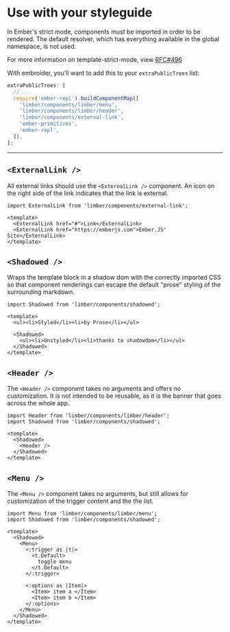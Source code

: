 # Use with your styleguide

In Ember's strict mode, components must be imported in order
to be rendered. The default resolver, which has everything available
in the global namespace, is not used.

For more information on template-strict-mode, view
[RFC#496](https://github.com/emberjs/rfcs/pull/496)

With embroider, you'll want to add this to your `extraPublicTrees` list:

```js
extraPublicTrees: [
  // ...
  require('ember-repl').buildComponentMap([
    'limber/components/limber/menu',
    'limber/components/limber/header',
    'limber/components/external-link',
    'ember-primitives',
    'ember-repl',
  ]),
];
```

<hr>

## `<ExternalLink />`

All external links should use the `<ExternalLink />` component.
An icon on the right side of the link indicates that the link is external.

```gjs live preview
import ExternalLink from 'limber/components/external-link';

<template>
  <ExternalLink href="#">Link</ExternalLink>
  <ExternalLink href="https://emberjs.com">Ember.JS' Site</ExternalLink>
</template>
```

## `<Shadowed />`

Wraps the template block in a shadow dom with the correctly imported CSS so that
component renderings can escape the default "prose" styling of the surrounding markdown.

```gjs live preview
import Shadowed from 'limber/components/shadowed';

<template>
  <ul><li>Styled</li><li>by Prose</li></ul>

  <Shadowed>
    <ul><li>Unstyled</li><li>thanks to shadowdom</li></ul>
  </Shadowed>
</template>
```

## `<Header />`

The `<Header />` component takes no arguments and offers no customization.
It is not intended to be reusable, as it is the banner that goes across the whole
app.

```gjs live preview
import Header from 'limber/components/limber/header';
import Shadowed from 'limber/components/shadowed';

<template>
  <Shadowed>
    <Header />
  </Shadowed>
</template>
```

## `<Menu />`

The `<Menu />` component takes no arguments, but still allows for
customization of the trigger content and the the list.

```gjs live preview
import Menu from 'limber/components/limber/menu';
import Shadowed from 'limber/components/shadowed';

<template>
  <Shadowed>
    <Menu>
      <:trigger as |t|>
        <t.Default>
          toggle menu
        </t.Default>
      </:trigger>

      <:options as |Item|>
        <Item> item a </Item>
        <Item> item b </Item>
      </:options>
    </Menu>
  </Shadowed>
</template>
```
